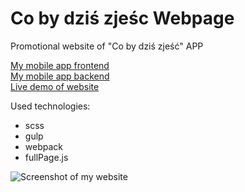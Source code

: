 
# Co by dziś zjeśc Webpage

Promotional website of "Co by dziś zjeść" APP

[My mobile app frontend](https://github.com/Iwaniukooo11/co-by-dzis-zjesc-app)
<br>
[My mobile app backend](https://github.com/Iwaniukooo11/co-by-dzis-zjesc-api)
<br>
[Live demo of website](https://iwaniukooo11.github.io/app-webpage/)

Used technologies:
 - scss
 - gulp
 - webpack
 - fullPage.js 

![Screenshot of my website](https://user-images.githubusercontent.com/45974414/191629742-1e1f195d-1a1b-4319-9769-d57f23dfbd11.png)
